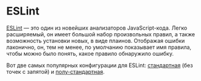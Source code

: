 # ESLint

[ESLint](http://eslint.org/) — это один из новейших анализаторов JavaScript-кода. Легко расширяемый, он имеет большой набор произвольных правил, а также возможность установки новых, в виде плаинов. Отображая ошибки лаконично, он, тем не менее, по умолчанию показывает имя правила, чтобы можно было понять, какое правило обнаружило ошибку.

Вот две самых популярных конфигурации для ESLint: [стандартная](https://github.com/feross/standard) (без точек с запятой) и [полу-стандартная](https://github.com/Flet/semistandard).

